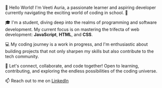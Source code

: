 👋 Hello World! I'm Veeti Auria, a passionate learner and aspiring developer currently navigating the exciting world of coding in school. 🚀

🎓 I'm a student, diving deep into the realms of programming and software development. My current focus is on mastering the trifecta of web development: **JavaScript**, **HTML**, and **CSS**.

💻 My coding journey is a work in progress, and I'm enthusiastic about building projects that not only sharpen my skills but also contribute to the tech community.

🚀 Let's connect, collaborate, and code together! Open to learning, contributing, and exploring the endless possibilities of the coding universe.

📫 Reach out to me on [LinkedIn](https://www.linkedin.com/in/veetiauria/)


<!---
VeetiAuria/VeetiAuria is a ✨ special ✨ repository because its `README.md` (this file) appears on your GitHub profile.
You can click the Preview link to take a look at your changes.
--->
